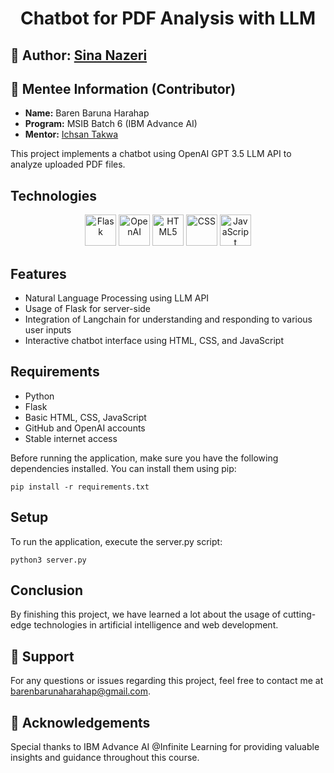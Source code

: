 <!-- Title -->
<h1 align="center">Chatbot for PDF Analysis with LLM</h1>

<!-- Author -->
<h2 align="left">📝 Author: <a href="https://www.linkedin.com/in/sina-nazeri/">Sina Nazeri</a></h2>

<!-- Mentee Information -->
<h2 align="left">🚀 Mentee Information (Contributor)</h2>
<ul align="left">
    <li><strong>Name:</strong> Baren Baruna Harahap</li>
    <li><strong>Program:</strong> MSIB Batch 6 (IBM Advance AI)</li>
    <li><strong>Mentor:</strong> <a href="https://github.com/Ichsan-Takwa">Ichsan Takwa</a></li>
</ul>

<!-- Description -->
<p align="left">This project implements a chatbot using OpenAI GPT 3.5 LLM API to analyze uploaded PDF files.</p>

<!-- Technologies -->
<h2 align="left">Technologies</h2>
<p align="center">
    <img src="https://upload.wikimedia.org/wikipedia/commons/3/3c/Flask_logo.svg" alt="Flask" height="50"/>
    <img src="https://static.cdnlogo.com/logos/o/29/OpenAI-Logo_800x800.png" alt="OpenAI" height="50"/>
    <img src="https://cdn.iconscout.com/icon/free/png-512/html5-10-569380.png" alt="HTML5" height="50"/>
    <img src="https://cdn.iconscout.com/icon/free/png-512/css-118-569410.png" alt="CSS" height="50"/>
    <img src="https://upload.wikimedia.org/wikipedia/commons/6/6a/JavaScript-logo.png" alt="JavaScript" height="50"/>
</p>

<!-- Features -->
<h2 align="left">Features</h2>
<ul>
    <li>Natural Language Processing using LLM API</li>
    <li>Usage of Flask for server-side</li>
    <li>Integration of Langchain for understanding and responding to various user inputs</li>
    <li>Interactive chatbot interface using HTML, CSS, and JavaScript</li>
</ul>

<!-- Requirements -->
<h2 align="left">Requirements</h2>
<ul>
    <li>Python</li>
    <li>Flask</li>
    <li>Basic HTML, CSS, JavaScript</li>
    <li>GitHub and OpenAI accounts</li>
    <li>Stable internet access</li>
</ul>

<p align="left">Before running the application, make sure you have the following dependencies installed. You can install them using pip:</p>

    pip install -r requirements.txt

<!-- Setup -->
<h2 align="left">Setup</h2>
<p align="left">To run the application, execute the server.py script:</p>

    python3 server.py

<!-- Conclusion -->
<h2 align="left">Conclusion</h2>
<p align="left">By finishing this project, we have learned a lot about the usage of cutting-edge technologies in artificial intelligence and web development.</p>

<!-- Support -->
<h2 align="left">📧 Support</h2>
<p align="left">For any questions or issues regarding this project, feel free to contact me at <a href="mailto:barenbarunaharahap@gmail.com">barenbarunaharahap@gmail.com</a>.</p>

<!-- Acknowledgements -->
<h2 align="left">🙏 Acknowledgements</h2>
<p align="left">Special thanks to IBM Advance AI @Infinite Learning for providing valuable insights and guidance throughout this course.</p>


